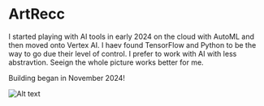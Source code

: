 # ArtRecc
I started playing with AI tools in early 2024 on the cloud with AutoML and then moved onto Vertex AI. I haev found TensorFlow and Python to be the way to go due their level of control. I prefer to work with AI with less abstravtion. Seeign the whole picture works better for me.

Building began in November 2024!

![Alt text](<Screenshot 2024-11-18 at 6.17.24 PM.png>)